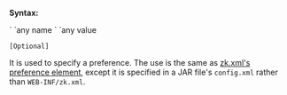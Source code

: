 **Syntax:**

<preference>  
`    `<name>any name</name>  
`    `<value>any value</value>  
</preference>

`[Optional]`

It is used to specify a preference. The use is the same as [zk.xml's preference element]({{site.baseUrl}}/zk_config_ref/The_preference_Element),
except it is specified in a JAR file's `config.xml` rather than
`WEB-INF/zk.xml`.


